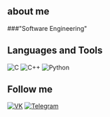 ## about me

###"Software Engineering"

## Languages and Tools
![C](https://img.shields.io/badge/-C-090909?style=for-the-badge&logo=C&logoColor=6296CC)
![C++](https://img.shields.io/badge/-C++-090909?style=for-the-badge&logo=C%2b%2b&logoColor=6296CC)
![Python](https://img.shields.io/badge/-phython-090909?style=for-the-badge&logo=Python
)

## Follow me

[![VK](https://img.shields.io/badge/-VK-090909?style=for-the-badge&logo=Vk&logoColor=6296CC)](https://vk.com/cripsssgang)
[![Telegram](https://img.shields.io/badge/-telegram-090909?style=for-the-badge&logo=telegram&logoColor=6296CC)](https://t.me/corvussharp)
